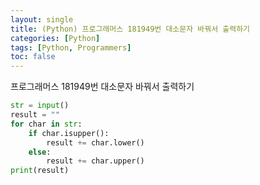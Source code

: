 ```yaml
---
layout: single
title: (Python) 프로그래머스 181949번 대소문자 바꿔서 출력하기
categories: [Python]
tags: [Python, Programmers]
toc: false
---
```


프로그래머스 181949번 대소문자 바꿔서 출력하기

```python
str = input()
result = ""
for char in str:
    if char.isupper():
        result += char.lower()
    else:
        result += char.upper()
print(result)
```